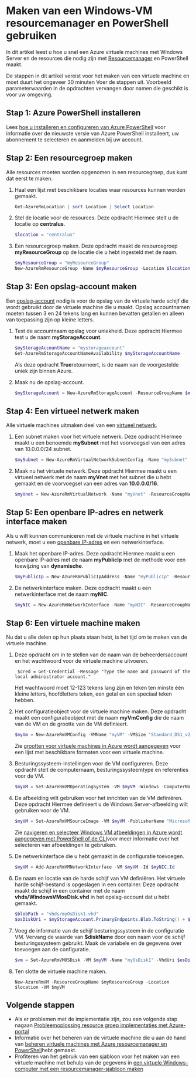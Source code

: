 <properties
    pageTitle="Maken van een Azure VM via PowerShell | Microsoft Azure"
    description="Gebruik Azure PowerShell en Azure resourcemanager eenvoudig maken een nieuwe VM met Windows Server."
    services="virtual-machines-windows"
    documentationCenter=""
    authors="davidmu1"
    manager="timlt"
    editor=""
    tags="azure-resource-manager"/>

<tags
    ms.service="virtual-machines-windows"
    ms.workload="na"
    ms.tgt_pltfrm="na"
    ms.devlang="na"
    ms.topic="get-started-article"
    ms.date="10/21/2016"
    ms.author="davidmu"/>

# <a name="create-a-windows-vm-using-resource-manager-and-powershell"></a>Maken van een Windows-VM resourcemanager en PowerShell gebruiken

In dit artikel leest u hoe u snel een Azure virtuele machines met Windows Server en de resources die nodig zijn met [Resourcemanager](../azure-resource-manager/resource-group-overview.md) en PowerShell maakt. 

De stappen in dit artikel vereist voor het maken van een virtuele machine en moet duurt het ongeveer 30 minuten Voer de stappen uit. Voorbeeld parameterwaarden in de opdrachten vervangen door namen die geschikt is voor uw omgeving.

## <a name="step-1-install-azure-powershell"></a>Stap 1: Azure PowerShell installeren

Lees [hoe u installeren en configureren van Azure PowerShell](../powershell-install-configure.md) voor informatie over de nieuwste versie van Azure PowerShell installeert, uw abonnement te selecteren en aanmelden bij uw account.
        
## <a name="step-2-create-a-resource-group"></a>Stap 2: Een resourcegroep maken

Alle resources moeten worden opgenomen in een resourcegroep, dus kunt dat eerst te maken.  

1. Haal een lijst met beschikbare locaties waar resources kunnen worden gemaakt.

    ```powershell
    Get-AzureRmLocation | sort Location | Select Location
    ```

2. Stel de locatie voor de resources. Deze opdracht Hiermee stelt u de locatie op **centralus**.

    ```powershell
    $location = "centralus"
    ```
    
3. Een resourcegroep maken. Deze opdracht maakt de resourcegroep **myResourceGroup** op de locatie die u hebt ingesteld met de naam.

    ```powershell
    $myResourceGroup = "myResourceGroup"
    New-AzureRmResourceGroup -Name $myResourceGroup -Location $location
    ```
    
## <a name="step-3-create-a-storage-account"></a>Stap 3: Een opslag-account maken

Een [opslag-account](../storage/storage-introduction.md) nodig is voor de opslag van de virtuele harde schijf die wordt gebruikt door de virtuele machine die u maakt. Opslag accountnamen moeten tussen 3 en 24 tekens lang en kunnen bevatten getallen en alleen van toepassing zijn op kleine letters.

1. Test de accountnaam opslag voor uniekheid. Deze opdracht Hiermee test u de naam **myStorageAccount**.

    ```powershell
    $myStorageAccountName = "mystorageaccount"
    Get-AzureRmStorageAccountNameAvailability $myStorageAccountName
    ```
    
    Als deze opdracht **True**retourneert, is de naam van de voorgestelde uniek zijn binnen Azure. 
    
2. Maak nu de opslag-account.
    
    ```powershell    
    $myStorageAccount = New-AzureRmStorageAccount -ResourceGroupName $myResourceGroup -Name $myStorageAccountName -SkuName "Standard_LRS" -Kind "Storage" -Location $location
    ```
    
## <a name="step-4-create-a-virtual-network"></a>Stap 4: Een virtueel netwerk maken

Alle virtuele machines uitmaken deel van een [virtueel netwerk](../virtual-network/virtual-networks-overview.md).

1. Een subnet maken voor het virtuele netwerk. Deze opdracht Hiermee maakt u een benoemde **mySubnet** met het voorvoegsel van een adres van 10.0.0.0/24 subnet.
        
    ```powershell
    $mySubnet = New-AzureRmVirtualNetworkSubnetConfig -Name "mySubnet" -AddressPrefix 10.0.0.0/24
    ```
    
2. Maak nu het virtuele netwerk. Deze opdracht Hiermee maakt u een virtueel netwerk met de naam **myVnet** met het subnet die u hebt gemaakt en de voorvoegsel van een adres van **10.0.0.0/16**.

    ```powershell
    $myVnet = New-AzureRmVirtualNetwork -Name "myVnet" -ResourceGroupName $myResourceGroup -Location $location -AddressPrefix 10.0.0.0/16 -Subnet $mySubnet
    ```
        
## <a name="step-5-create-a-public-ip-address-and-network-interface"></a>Stap 5: Een openbare IP-adres en netwerk interface maken

Als u wilt kunnen communiceren met de virtuele machine in het virtuele netwerk, moet u een [openbare IP-adres](../virtual-network/virtual-network-ip-addresses-overview-arm.md) en een netwerkinterface.

1. Maak het openbare IP-adres. Deze opdracht Hiermee maakt u een openbare IP-adres met de naam **myPublicIp** met de methode voor een toewijzing van **dynamische**.
 
    ```powershell
    $myPublicIp = New-AzureRmPublicIpAddress -Name "myPublicIp" -ResourceGroupName $myResourceGroup -Location $location -AllocationMethod Dynamic
    ```
        
2. De netwerkinterface maken. Deze opdracht maakt u een netwerkinterface met de naam **myNIC**.

    ```powershell
    $myNIC = New-AzureRmNetworkInterface -Name "myNIC" -ResourceGroupName $myResourceGroup -Location $location -SubnetId $myVnet.Subnets[0].Id -PublicIpAddressId $myPublicIp.Id
    ```
       
## <a name="step-6-create-a-virtual-machine"></a>Stap 6: Een virtuele machine maken

Nu dat u alle delen op hun plaats staan hebt, is het tijd om te maken van de virtuele machine.

1. Deze opdracht om in te stellen van de naam van de beheerdersaccount en het wachtwoord voor de virtuele machine uitvoeren.

        $cred = Get-Credential -Message "Type the name and password of the local administrator account."
        
    Het wachtwoord moet 12-123 tekens lang zijn en teken ten minste één kleine letters, hoofdletters teken, een getal en een speciaal teken hebben. 
        
2. Het configuratieobject voor de virtuele machine maken. Deze opdracht maakt een configuratieobject met de naam **myVmConfig** die de naam van de VM en de grootte van de VM definieert.

    ```powershell
    $myVm = New-AzureRmVMConfig -VMName "myVM" -VMSize "Standard_DS1_v2"
    ```
     
    Zie [grootten voor virtuele machines in Azure wordt aangegeven](virtual-machines-windows-sizes.md) voor een lijst met beschikbare formaten voor een virtuele machine.
    
3. Besturingssysteem-instellingen voor de VM configureren. Deze opdracht stelt de computernaam, besturingssysteemtype en referenties voor de VM.

    ```powershell
    $myVM = Set-AzureRmVMOperatingSystem -VM $myVM -Windows -ComputerName "myVM" -Credential $cred -ProvisionVMAgent -EnableAutoUpdate
    ```
    
4. De afbeelding wilt gebruiken voor het inrichten van de VM definiëren. Deze opdracht Hiermee definieert u de Windows Server-afbeelding wilt gebruiken voor de VM. 

    ```powershell
    $myVM = Set-AzureRmVMSourceImage -VM $myVM -PublisherName "MicrosoftWindowsServer" -Offer "WindowsServer" -Skus "2012-R2-Datacenter" -Version "latest"
    ```
        
    Zie [navigeren en selecteer Windows VM afbeeldingen in Azure wordt aangegeven met PowerShell of de CLI](virtual-machines-windows-cli-ps-findimage.md)voor meer informatie over het selecteren van afbeeldingen te gebruiken.
        
5. De netwerkinterface die u hebt gemaakt in de configuratie toevoegen.

    ```powershell
    $myVM = Add-AzureRmVMNetworkInterface -VM $myVM -Id $myNIC.Id
    ```
        
6. De naam en locatie van de harde schijf van VM definiëren. Het virtuele harde schijf-bestand is opgeslagen in een container. Deze opdracht maakt de schijf in een container met de naam **vhds/WindowsVMosDisk.vhd** in het opslag-account dat u hebt gemaakt.

    ```powershell
    $blobPath = "vhds/myOsDisk1.vhd"
    $osDiskUri = $myStorageAccount.PrimaryEndpoints.Blob.ToString() + $blobPath
    ```
        
7. Voeg de informatie van de schijf besturingssysteem in de configuratie VM. Vervang de waarde van **$diskName** door een naam voor de schijf besturingssysteem gebruikt. Maak de variabele en de gegevens over toevoegen aan de configuratie.
    
    ```powershell
    $vm = Set-AzureRmVMOSDisk -VM $myVM -Name "myOsDisk1" -VhdUri $osDiskUri -CreateOption fromImage
    ```
        
8. Ten slotte de virtuele machine maken.

    ```
    New-AzureRmVM -ResourceGroupName $myResourceGroup -Location $location -VM $myVM
    ```
                                  
## <a name="next-steps"></a>Volgende stappen

- Als er problemen met de implementatie zijn, zou een volgende stap nagaan [Probleemoplossing resource groep implementaties met Azure-portal](../resource-manager-troubleshoot-deployments-portal.md)
- Informatie over het beheren van de virtuele machine die u aan de hand van [beheren virtuele machines met Azure resourcemanager en PowerShell](virtual-machines-windows-ps-manage.md)hebt gemaakt.
- Profiteren van het gebruik van een sjabloon voor het maken van een virtuele machine met behulp van de gegevens in [een virtuele Windows-computer met een resourcemanager-sjabloon maken](virtual-machines-windows-ps-template.md)
